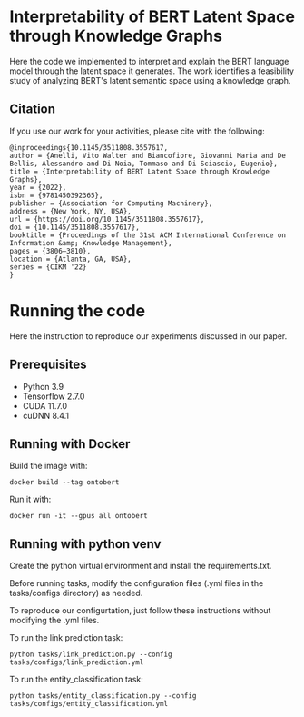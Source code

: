 # Interpretability of BERT Latent Space through Knowledge Graphs

Here the code we implemented to interpret and explain the BERT language model through the latent space it generates. The work identifies a feasibility study of analyzing BERT's latent semantic space using a knowledge graph.

## Citation

If you use our work for your activities, please cite with the following:

```
@inproceedings{10.1145/3511808.3557617,
author = {Anelli, Vito Walter and Biancofiore, Giovanni Maria and De Bellis, Alessandro and Di Noia, Tommaso and Di Sciascio, Eugenio},
title = {Interpretability of BERT Latent Space through Knowledge Graphs},
year = {2022},
isbn = {9781450392365},
publisher = {Association for Computing Machinery},
address = {New York, NY, USA},
url = {https://doi.org/10.1145/3511808.3557617},
doi = {10.1145/3511808.3557617},
booktitle = {Proceedings of the 31st ACM International Conference on Information &amp; Knowledge Management},
pages = {3806–3810},
location = {Atlanta, GA, USA},
series = {CIKM '22}
}
```

# Running the code

Here the instruction to reproduce our experiments discussed in our paper.

## Prerequisites

* Python 3.9
* Tensorflow 2.7.0
* CUDA 11.7.0
* cuDNN 8.4.1

## Running with Docker

Build the image with:

```
docker build --tag ontobert
```

Run it with:

```
docker run -it --gpus all ontobert
```

## Running with python venv

Create the python virtual environment and install the requirements.txt.

Before running tasks, modify the configuration files (.yml files in the
tasks/configs directory) as needed.

To reproduce our configurtation, just follow these instructions without modifying the .yml files.

To run the link prediction task:

```
python tasks/link_prediction.py --config tasks/configs/link_prediction.yml
```

To run the entity_classification task:

```
python tasks/entity_classification.py --config tasks/configs/entity_classification.yml
```

